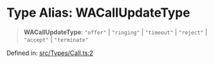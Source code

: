 # Type Alias: WACallUpdateType

> **WACallUpdateType**: `"offer"` \| `"ringing"` \| `"timeout"` \| `"reject"` \| `"accept"` \| `"terminate"`

Defined in: [src/Types/Call.ts:2](https://github.com/Fokusdotid/Baileys/blob/8399cb6fd4e55090cdf57b06ffaae3e8a88880fe/src/Types/Call.ts#L2)
